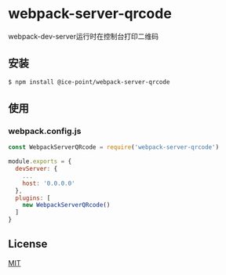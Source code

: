 # webpack-server-qrcode

webpack-dev-server运行时在控制台打印二维码

## 安装

```bash
$ npm install @ice-point/webpack-server-qrcode
```

## 使用

### webpack.config.js
```JavaScript
const WebpackServerQRcode = require('webpack-server-qrcode')

module.exports = {
  devServer: {
    ...
    host: '0.0.0.0'
  },
  plugins: [
    new WebpackServerQRcode()
  ]
}
```

## License

[MIT](https://github.com/li-shuaishuai/webpack-server-qrcode/blob/master/LICENSE)